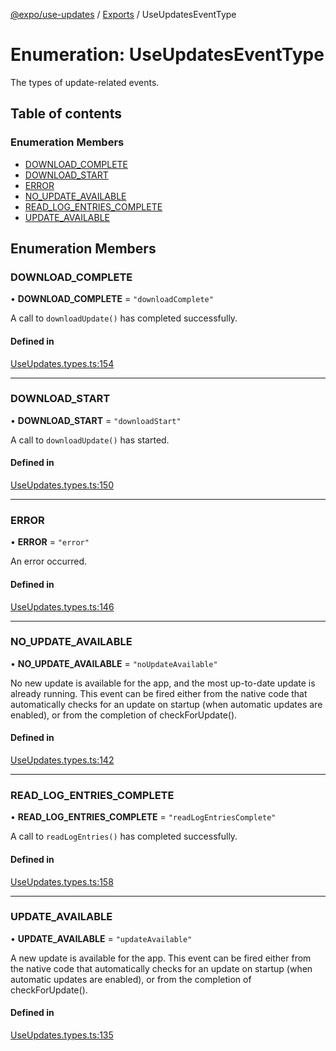 [@expo/use-updates](../README.md) / [Exports](../modules.md) / UseUpdatesEventType

# Enumeration: UseUpdatesEventType

The types of update-related events.

## Table of contents

### Enumeration Members

- [DOWNLOAD\_COMPLETE](UseUpdatesEventType.md#download_complete)
- [DOWNLOAD\_START](UseUpdatesEventType.md#download_start)
- [ERROR](UseUpdatesEventType.md#error)
- [NO\_UPDATE\_AVAILABLE](UseUpdatesEventType.md#no_update_available)
- [READ\_LOG\_ENTRIES\_COMPLETE](UseUpdatesEventType.md#read_log_entries_complete)
- [UPDATE\_AVAILABLE](UseUpdatesEventType.md#update_available)

## Enumeration Members

### DOWNLOAD\_COMPLETE

• **DOWNLOAD\_COMPLETE** = ``"downloadComplete"``

A call to `downloadUpdate()` has completed successfully.

#### Defined in

[UseUpdates.types.ts:154](https://github.com/expo/expo/blob/90e5f64cbc/packages/@expo/use-updates/src/UseUpdates.types.ts#L154)

___

### DOWNLOAD\_START

• **DOWNLOAD\_START** = ``"downloadStart"``

A call to `downloadUpdate()` has started.

#### Defined in

[UseUpdates.types.ts:150](https://github.com/expo/expo/blob/90e5f64cbc/packages/@expo/use-updates/src/UseUpdates.types.ts#L150)

___

### ERROR

• **ERROR** = ``"error"``

An error occurred.

#### Defined in

[UseUpdates.types.ts:146](https://github.com/expo/expo/blob/90e5f64cbc/packages/@expo/use-updates/src/UseUpdates.types.ts#L146)

___

### NO\_UPDATE\_AVAILABLE

• **NO\_UPDATE\_AVAILABLE** = ``"noUpdateAvailable"``

No new update is available for the app, and the most up-to-date update is already running.
This event can be fired either from
the native code that automatically checks for an update on startup (when automatic updates
are enabled), or from the completion of checkForUpdate().

#### Defined in

[UseUpdates.types.ts:142](https://github.com/expo/expo/blob/90e5f64cbc/packages/@expo/use-updates/src/UseUpdates.types.ts#L142)

___

### READ\_LOG\_ENTRIES\_COMPLETE

• **READ\_LOG\_ENTRIES\_COMPLETE** = ``"readLogEntriesComplete"``

A call to `readLogEntries()` has completed successfully.

#### Defined in

[UseUpdates.types.ts:158](https://github.com/expo/expo/blob/90e5f64cbc/packages/@expo/use-updates/src/UseUpdates.types.ts#L158)

___

### UPDATE\_AVAILABLE

• **UPDATE\_AVAILABLE** = ``"updateAvailable"``

A new update is available for the app. This event can be fired either from
the native code that automatically checks for an update on startup (when automatic updates
are enabled), or from the completion of checkForUpdate().

#### Defined in

[UseUpdates.types.ts:135](https://github.com/expo/expo/blob/90e5f64cbc/packages/@expo/use-updates/src/UseUpdates.types.ts#L135)
